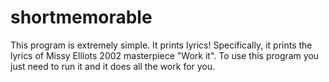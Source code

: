 # shortmemorable

This program is extremely simple. It prints lyrics! Specifically, it prints the lyrics of Missy Elliots 2002 masterpiece "Work it". To use this program you just need to run it and it does all the work for you.
